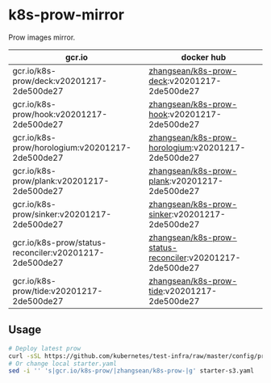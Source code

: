 # k8s-prow-mirror

Prow images mirror.

gcr.io | docker hub
---|---
gcr.io/k8s-prow/deck:v20201217-2de500de27 | [zhangsean/k8s-prow-deck](https://hub.docker.com/r/zhangsean/k8s-prow-deck):v20201217-2de500de27
gcr.io/k8s-prow/hook:v20201217-2de500de27 | [zhangsean/k8s-prow-hook](https://hub.docker.com/r/zhangsean/k8s-prow-hook):v20201217-2de500de27
gcr.io/k8s-prow/horologium:v20201217-2de500de27 | [zhangsean/k8s-prow-horologium](https://hub.docker.com/r/zhangsean/k8s-prow-horologium):v20201217-2de500de27
gcr.io/k8s-prow/plank:v20201217-2de500de27 | [zhangsean/k8s-prow-plank](https://hub.docker.com/r/zhangsean/k8s-prow-plank):v20201217-2de500de27
gcr.io/k8s-prow/sinker:v20201217-2de500de27 | [zhangsean/k8s-prow-sinker](https://hub.docker.com/r/zhangsean/k8s-prow-sinker):v20201217-2de500de27
gcr.io/k8s-prow/status-reconciler:v20201217-2de500de27 | [zhangsean/k8s-prow-status-reconciler](https://hub.docker.com/r/zhangsean/k8s-prow-status-reconciler):v20201217-2de500de27
gcr.io/k8s-prow/tide:v20201217-2de500de27 | [zhangsean/k8s-prow-tide](https://hub.docker.com/r/zhangsean/k8s-prow-tide):v20201217-2de500de27

## Usage

```bash
# Deploy latest prow
curl -sSL https://github.com/kubernetes/test-infra/raw/master/config/prow/cluster/starter-s3.yaml | sed 's|gcr.io/k8s-prow/|zhangsean/k8s-prow-|g' | kubectl apply -f -
# Or change local starter.yaml
sed -i '' 's|gcr.io/k8s-prow/|zhangsean/k8s-prow-|g' starter-s3.yaml
```
